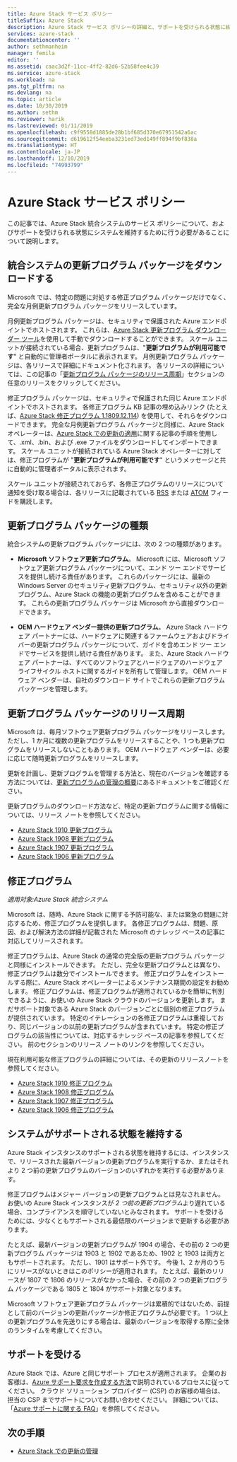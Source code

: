 ```yaml
---
title: Azure Stack サービス ポリシー
titleSuffix: Azure Stack
description: Azure Stack サービス ポリシーの詳細と、サポートを受けられる状態に統合システムを維持する方法を説明します。
services: azure-stack
documentationcenter: ''
author: sethmanheim
manager: femila
editor: ''
ms.assetid: caac3d2f-11cc-4ff2-82d6-52b58fee4c39
ms.service: azure-stack
ms.workload: na
pms.tgt_pltfrm: na
ms.devlang: na
ms.topic: article
ms.date: 10/30/2019
ms.author: sethm
ms.reviewer: harik
ms.lastreviewed: 01/11/2019
ms.openlocfilehash: c9f9558d1885de28b1bf685d370e67951542a6ac
ms.sourcegitcommit: d619612f54eeba3231ed73ed149ff894f9bf838a
ms.translationtype: HT
ms.contentlocale: ja-JP
ms.lasthandoff: 12/10/2019
ms.locfileid: "74993799"
---
```

# <a name="azure-stack-servicing-policy"></a>Azure Stack サービス ポリシー

この記事では、Azure Stack 統合システムのサービス ポリシーについて、およびサポートを受けられる状態にシステムを維持するために行う必要があることについて説明します。

## <a name="download-update-packages-for-integrated-systems"></a>統合システムの更新プログラム パッケージをダウンロードする

Microsoft では、特定の問題に対処する修正プログラム パッケージだけでなく、完全な月例更新プログラム パッケージをリリースしています。

月例更新プログラム パッケージは、セキュリティで保護された Azure エンドポイントでホストされます。 これらは、[Azure Stack 更新プログラム ダウンローダー ツール](https://aka.ms/azurestackupdatedownload)を使用して手動でダウンロードすることができます。 スケール ユニットが接続されている場合、更新プログラムは、"**更新プログラムが利用可能です**" と自動的に管理者ポータルに表示されます。 月例更新プログラム パッケージは、各リリースで詳細にドキュメント化されます。 各リリースの詳細については、この記事の「[更新プログラム パッケージのリリース周期](#update-package-release-cadence)」セクションの任意のリリースをクリックしてください。

修正プログラム パッケージは、セキュリティで保護された同じ Azure エンドポイントでホストされます。 各修正プログラム KB 記事の埋め込みリンク (たとえば、[Azure Stack 修正プログラム 1.1809.12.114](https://support.microsoft.com/help/4481548/azure-stack-hotfix-1-1809-12-114)) を使用して、それらをダウンロードできます。 完全な月例更新プログラム パッケージと同様に、Azure Stack オペレーターは、[Azure Stack での更新の適用](azure-stack-apply-updates.md)に関する記事の手順を使用して、.xml、.bin、および .exe ファイルをダウンロードしてインポートできます。 スケール ユニットが接続されている Azure Stack オペレーターに対しては、修正プログラムが "**更新プログラムが利用可能です**" というメッセージと共に自動的に管理者ポータルに表示されます。

スケール ユニットが接続されておらず、各修正プログラムのリリースについて通知を受け取る場合は、各リリースに記載されている [RSS](https://support.microsoft.com/app/content/api/content/feeds/sap/en-us/32d322a8-acae-202d-e9a9-7371dccf381b/rss) または [ATOM](https://support.microsoft.com/app/content/api/content/feeds/sap/en-us/32d322a8-acae-202d-e9a9-7371dccf381b/atom) フィードを購読します。

## <a name="update-package-types"></a>更新プログラム パッケージの種類

統合システムの更新プログラム パッケージには、次の 2 つの種類があります。

- **Microsoft ソフトウェア更新プログラム**。 Microsoft には、Microsoft ソフトウェア更新プログラム パッケージについて、エンド ツー エンドでサービスを提供し続ける責任があります。 これらのパッケージには、最新の Windows Server のセキュリティ更新プログラム、セキュリティ以外の更新プログラム、Azure Stack の機能の更新プログラムを含めることができます。 これらの更新プログラム パッケージは Microsoft から直接ダウンロードできます。

- **OEM ハードウェア ベンダー提供の更新プログラム**。 Azure Stack ハードウェア パートナーには、ハードウェアに関連するファームウェアおよびドライバーの更新プログラム パッケージについて、ガイドを含めエンド ツー エンドでサービスを提供し続ける責任があります。 また、Azure Stack ハードウェア パートナーは、すべてのソフトウェアとハードウェアのハードウェア ライフサイクル ホストに関するガイドを所有して管理します。 OEM ハードウェア ベンダーは、自社のダウンロード サイトでこれらの更新プログラム パッケージを管理します。

## <a name="update-package-release-cadence"></a>更新プログラム パッケージのリリース周期

Microsoft は、毎月ソフトウェア更新プログラム パッケージをリリースします。 ただし、1 か月に複数の更新プログラムをリリースすることや、1 つも更新プログラムをリリースしないこともあります。 OEM ハードウェア ベンダーは、必要に応じて随時更新プログラムをリリースします。

更新を計画し、更新プログラムを管理する方法と、現在のバージョンを確認する方法については、[更新プログラムの管理の概要](azure-stack-updates.md)にあるドキュメントをご確認ください。

更新プログラムのダウンロード方法など、特定の更新プログラムに関する情報については、リリース ノートを参照してください。

- [Azure Stack 1910 更新プログラム](/azure-stack/operator/release-notes?view=azs-1910)
- [Azure Stack 1908 更新プログラム](/azure-stack/operator/release-notes?view=azs-1908)
- [Azure Stack 1907 更新プログラム](/azure-stack/operator/release-notes?view=azs-1907)
- [Azure Stack 1906 更新プログラム](/azure-stack/operator/release-notes?view=azs-1906)

## <a name="hotfixes"></a>修正プログラム

*適用対象:Azure Stack 統合システム*

Microsoft は、随時、Azure Stack に関する予防可能な、または緊急の問題に対応するため、修正プログラムを提供します。 各修正プログラムは、問題、原因、および解決方法の詳細が記載された Microsoft のナレッジ ベースの記事に対応してリリースされます。

修正プログラムは、Azure Stack の通常の完全版の更新プログラム パッケージと同様にインストールできます。 ただし、完全な更新プログラムとは異なり、修正プログラムは数分でインストールできます。 修正プログラムをインストールする際に、Azure Stack オペレーターによるメンテナンス期間の設定をお勧めします。 修正プログラムは、修正プログラムが適用されているかを簡単に判別できるように、お使いの Azure Stack クラウドのバージョンを更新します。 まだサポート対象である Azure Stack のバージョンごとに個別の修正プログラムが提供されています。 特定のイテレーションの各修正プログラムは重複しており、同じバージョンの以前の更新プログラムが含まれています。 特定の修正プログラムの該当性については、対応するナレッジ ベースの記事を参照してください。 前のセクションのリリース ノートのリンクを参照してください。

現在利用可能な修正プログラムの詳細については、その更新のリリースノートを参照してください。

- [Azure Stack 1910 修正プログラム](/azure-stack/operator/release-notes?view=azs-1910#hotfixes)
- [Azure Stack 1908 修正プログラム](/azure-stack/operator/release-notes?view=azs-1908#hotfixes-1)
- [Azure Stack 1907 修正プログラム](/azure-stack/operator/release-notes?view=azs-1907#hotfixes-2)
- [Azure Stack 1906 修正プログラム](/azure-stack/operator/release-notes?view=azs-1906#hotfixes-3)

## <a name="keep-your-system-under-support"></a>システムがサポートされる状態を維持する

Azure Stack インスタンスのサポートされる状態を維持するには、インスタンスで、リリースされた最新バージョンの更新プログラムを実行するか、またはそれより 2 つ前の更新プログラムのバージョンのいずれかを実行する必要があります。

修正プログラムはメジャー バージョンの更新プログラムとは見なされません。 お使いの Azure Stack インスタンスが *2 つ前の更新プログラム*より遅れている場合、コンプライアンスを順守していないとみなされます。 サポートを受けるためには、少なくともサポートされる最低限のバージョンまで更新する必要があります。

たとえば、最新バージョンの更新プログラムが 1904 の場合、その前の 2 つの更新プログラム パッケージは 1903 と 1902 であるため、1902 と 1903 は両方ともサポートされます。 ただし、1901 はサポート外です。 今後 1、2 か月のうちにリリースがないときはこのポリシーが適用されます。 たとえば、最新のリリースが 1807 で 1806 のリリースがなかった場合、その前の 2 つの更新プログラム パッケージである 1805 と 1804 がサポート対象となります。

Microsoft ソフトウェア更新プログラム パッケージは累積的ではないため、前提として前のバージョンの更新パッケージか修正プログラムが必要です。 1 つ以上の更新プログラムを先送りにする場合は、最新のバージョンを取得する際に全体のランタイムを考慮してください。

## <a name="get-support"></a>サポートを受ける

Azure Stack では、Azure と同じサポート プロセスが適用されます。 企業のお客様は、[Azure サポート要求を作成する方法](https://docs.microsoft.com/azure/azure-supportability/how-to-create-azure-support-request)で説明されているプロセスに従ってください。 クラウド ソリューション プロバイダー (CSP) のお客様の場合は、担当の CSP までサポートについてお問い合わせください。 詳細については、「[Azure サポートに関する FAQ](https://azure.microsoft.com/support/faq/)」を参照してください。

## <a name="next-steps"></a>次の手順

- [Azure Stack での更新の管理](azure-stack-updates.md)
